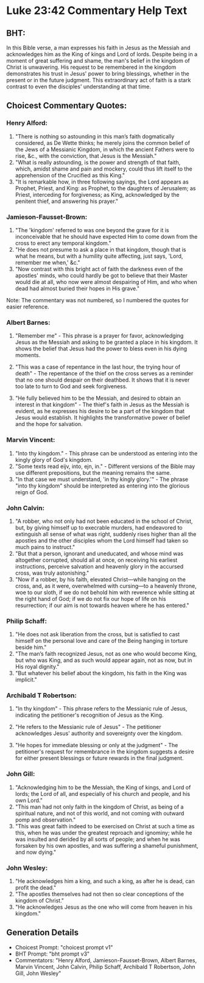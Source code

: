 # Luke 23:42 Commentary Help Text

## BHT:
In this Bible verse, a man expresses his faith in Jesus as the Messiah and acknowledges him as the King of kings and Lord of lords. Despite being in a moment of great suffering and shame, the man's belief in the kingdom of Christ is unwavering. His request to be remembered in the kingdom demonstrates his trust in Jesus' power to bring blessings, whether in the present or in the future judgment. This extraordinary act of faith is a stark contrast to even the disciples' understanding at that time.

## Choicest Commentary Quotes:
### Henry Alford:
1. "There is nothing so astounding in this man’s faith dogmatically considered, as De Wette thinks; he merely joins the common belief of the Jews of a Messianic Kingdom, in which the ancient Fathers were to rise, &c., with the conviction, that Jesus is the Messiah."
2. "What is really astounding, is the power and strength of that faith, which, amidst shame and pain and mockery, could thus lift itself to the apprehension of the Crucified as this King."
3. "It is remarkable how, in three following sayings, the Lord appears as Prophet, Priest, and King: as Prophet, to the daughters of Jerusalem; as Priest, interceding for forgiveness; as King, acknowledged by the penitent thief, and answering his prayer."

### Jamieson-Fausset-Brown:
1. "The 'kingdom' referred to was one beyond the grave for it is inconceivable that he should have expected Him to come down from the cross to erect any temporal kingdom."
2. "He does not presume to ask a place in that kingdom, though that is what he means, but with a humility quite affecting, just says, 'Lord, remember me when,' &c."
3. "Now contrast with this bright act of faith the darkness even of the apostles' minds, who could hardly be got to believe that their Master would die at all, who now were almost despairing of Him, and who when dead had almost buried their hopes in His grave."

Note: The commentary was not numbered, so I numbered the quotes for easier reference.

### Albert Barnes:
1. "Remember me" - This phrase is a prayer for favor, acknowledging Jesus as the Messiah and asking to be granted a place in his kingdom. It shows the belief that Jesus had the power to bless even in his dying moments.

2. "This was a case of repentance in the last hour, the trying hour of death" - The repentance of the thief on the cross serves as a reminder that no one should despair on their deathbed. It shows that it is never too late to turn to God and seek forgiveness.

3. "He fully believed him to be the Messiah, and desired to obtain an interest in that kingdom" - The thief's faith in Jesus as the Messiah is evident, as he expresses his desire to be a part of the kingdom that Jesus would establish. It highlights the transformative power of belief and the hope for salvation.

### Marvin Vincent:
1. "Into thy kingdom." - This phrase can be understood as entering into the kingly glory of God's kingdom.
2. "Some texts read eijv, into, ejn, in." - Different versions of the Bible may use different prepositions, but the meaning remains the same.
3. "In that case we must understand, 'in thy kingly glory.'" - The phrase "into thy kingdom" should be interpreted as entering into the glorious reign of God.

### John Calvin:
1. "A robber, who not only had not been educated in the school of Christ, but, by giving himself up to execrable murders, had endeavored to extinguish all sense of what was right, suddenly rises higher than all the apostles and the other disciples whom the Lord himself had taken so much pains to instruct."
2. "But that a person, ignorant and uneducated, and whose mind was altogether corrupted, should all at once, on receiving his earliest instructions, perceive salvation and heavenly glory in the accursed cross, was truly astonishing."
3. "Now if a robber, by his faith, elevated Christ—while hanging on the cross, and, as it were, overwhelmed with cursing—to a heavenly throne, woe to our sloth, if we do not behold him with reverence while sitting at the right hand of God; if we do not fix our hope of life on his resurrection; if our aim is not towards heaven where he has entered."

### Philip Schaff:
1. "He does not ask liberation from the cross, but is satisfied to cast himself on the personal love and care of the Being hanging in torture beside him."
2. "The man’s faith recognized Jesus, not as one who would become King, but who was King, and as such would appear again, not as now, but in His royal dignity."
3. "But whatever his belief about the kingdom, his faith in the King was implicit."

### Archibald T Robertson:
1. "In thy kingdom" - This phrase refers to the Messianic rule of Jesus, indicating the petitioner's recognition of Jesus as the King. 

2. "He refers to the Messianic rule of Jesus" - The petitioner acknowledges Jesus' authority and sovereignty over the kingdom. 

3. "He hopes for immediate blessing or only at the judgment" - The petitioner's request for remembrance in the kingdom suggests a desire for either present blessings or future rewards in the final judgment.

### John Gill:
1. "Acknowledging him to be the Messiah, the King of kings, and Lord of lords; the Lord of all, and especially of his church and people, and his own Lord."
2. "This man had not only faith in the kingdom of Christ, as being of a spiritual nature, and not of this world, and not coming with outward pomp and observation."
3. "This was great faith indeed to be exercised on Christ at such a time as this, when he was under the greatest reproach and ignominy; while he was insulted and derided by all sorts of people; and when he was forsaken by his own apostles, and was suffering a shameful punishment, and now dying."

### John Wesley:
1. "He acknowledges him a king, and such a king, as after he is dead, can profit the dead."
2. "The apostles themselves had not then so clear conceptions of the kingdom of Christ."
3. "He acknowledges Jesus as the one who will come from heaven in his kingdom."


## Generation Details
- Choicest Prompt: "choicest prompt v1"
- BHT Prompt: "bht prompt v3"
- Commentators: "Henry Alford, Jamieson-Fausset-Brown, Albert Barnes, Marvin Vincent, John Calvin, Philip Schaff, Archibald T Robertson, John Gill, John Wesley"

